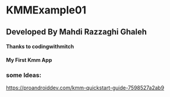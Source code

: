 # KMMExample01
## Developed By Mahdi Razzaghi Ghaleh
#### **Thanks to codingwithmitch**
#### My First Kmm App



### some Ideas:
https://proandroiddev.com/kmm-quickstart-guide-7598527a2ab9
